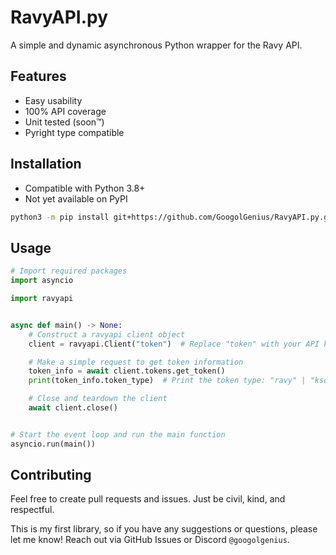 # RavyAPI.py

A simple and dynamic asynchronous Python wrapper for the Ravy API.

## Features

- Easy usability
- 100% API coverage
- Unit tested (soon™️)
- Pyright type compatible

## Installation

- Compatible with Python 3.8+
- Not yet available on PyPI

```bash
python3 -m pip install git+https://github.com/GoogolGenius/RavyAPI.py.git
```

## Usage

```python
# Import required packages
import asyncio

import ravyapi


async def main() -> None:
    # Construct a ravyapi client object
    client = ravyapi.Client("token")  # Replace "token" with your API key

    # Make a simple request to get token information
    token_info = await client.tokens.get_token()
    print(token_info.token_type)  # Print the token type: "ravy" | "ksoft"

    # Close and teardown the client
    await client.close()


# Start the event loop and run the main function
asyncio.run(main())
```

## Contributing

Feel free to create pull requests and issues. Just be civil, kind, and respectful.

This is my first library, so if you have any suggestions or questions, please let me know! Reach out via GitHub Issues or Discord `@googolgenius`.
